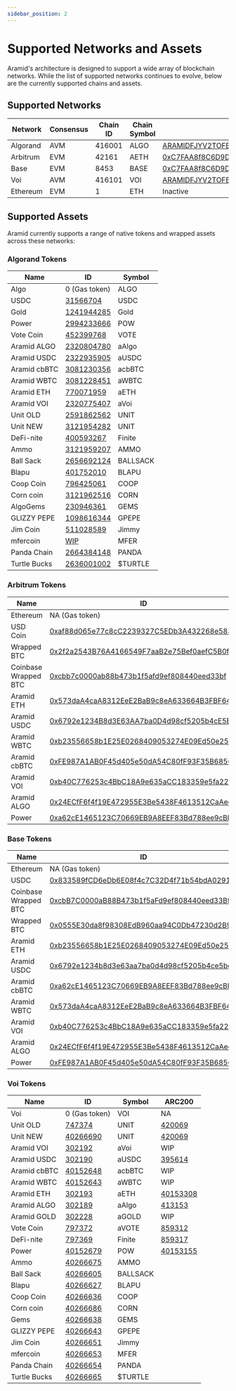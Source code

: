 ```yaml
---
sidebar_position: 2
---
```


# Supported Networks and Assets

Aramid's architecture is designed to support a wide array of blockchain networks. While the list of supported networks continues to evolve, below are the currently supported chains and assets.

## Supported Networks

| Network | Consensus | Chain ID | Chain Symbol | Bridge Address |
| ------------- | --------- | -------- | ------------ | ---------------------------------------------------------- |
| Algorand | AVM | 416001 | ALGO | [ARAMIDFJYV2TOFB5MRNZJIXBSAVZCVAUDAPFGKR5PNX4MTILGAZABBTXQQ](https://allo.info/account/ARAMIDFJYV2TOFB5MRNZJIXBSAVZCVAUDAPFGKR5PNX4MTILGAZABBTXQQ) |
| Arbitrum | EVM | 42161 | AETH | [0xC7FAA8f8C6D9Dc05ABf3C5aa741a38F9A6d1C263](https://arbiscan.io/address/0xC7FAA8f8C6D9Dc05ABf3C5aa741a38F9A6d1C263) |
| Base | EVM | 8453 | BASE | [0xC7FAA8f8C6D9Dc05ABf3C5aa741a38F9A6d1C263](https://basescan.org/address/0xC7FAA8f8C6D9Dc05ABf3C5aa741a38F9A6d1C263) |
| Voi | AVM | 416101 | VOI | [ARAMIDFJYV2TOFB5MRNZJIXBSAVZCVAUDAPFGKR5PNX4MTILGAZABBTXQQ](https://block.voi.network/explorer/account/ARAMIDFJYV2TOFB5MRNZJIXBSAVZCVAUDAPFGKR5PNX4MTILGAZABBTXQQ/transactions) |
| Ethereum | EVM | 1 | ETH | Inactive|

## Supported Assets

Aramid currently supports a range of native tokens and wrapped assets across these networks:

### Algorand Tokens

| Name        | ID         | Symbol |
| ----------- | ---------- | ------ |
| Algo | 0 (Gas token) | ALGO |
| USDC | [31566704](https://allo.info/asset/31566704/token) | USDC |
| Gold | [1241944285](https://allo.info/asset/1241944285/token) | Gold |
| Power | [2994233666](https://allo.info/asset/2994233666/token) | POW |
| Vote Coin | [452399768](https://allo.info/asset/452399768/token) | VOTE |
| Aramid ALGO | [2320804780](https://allo.info/asset/2320804780/token) | aAlgo |
| Aramid USDC | [2322935905](https://allo.info/asset/2322935905/token) | aUSDC |
| Aramid cbBTC | [3081230356](https://allo.info/asset/3081230356/token) | acbBTC |
| Aramid WBTC | [3081228451](https://allo.info/asset/3081228451/token) | aWBTC |
| Aramid ETH | [770071959](https://allo.info/asset/770071959/token) | aETH |
| Aramid VOI | [2320775407](https://allo.info/asset/2320775407/token) | aVoi |
| Unit OLD| [2591862562](https://allo.info/asset/2591862562/token) | UNIT |
| Unit NEW| [3121954282](https://allo.info/asset/3121954282/token) | UNIT |
| DeFi-nite | [400593267](https://allo.info/asset/400593267/token) | Finite |
| Ammo | [3121959207](https://allo.info/asset/3121959207/token) | AMMO |
| Ball Sack | [2656692124](https://allo.info/asset/2656692124/token) | BALLSACK |
| Blapu | [401752010](https://allo.info/asset/401752010/token) | BLAPU |
| Coop Coin| [796425061](https://allo.info/asset/796425061/token) | COOP |
| Corn coin | [3121962516](https://allo.info/asset/3121962516/token) | CORN |
| AlgoGems | [230946361](https://allo.info/asset/230946361/token) | GEMS |
| GLIZZY PEPE | [1098616344](https://allo.info/asset/1098616344/token) | GPEPE |
| Jim Coin | [511028589](https://allo.info/asset/511028589/token) | Jimmy |
| mfercoin | [WIP](https://allo.info/asset/WIP/token) | MFER |
| Panda Chain | [2664384148](https://allo.info/asset/2664384148/token) | PANDA |
| Turtle Bucks | [2636001002](https://allo.info/asset/2636001002/token) | $TURTLE |

### Arbitrum Tokens

| Name        | ID                                         | Symbol |
| ----------- | ------------------------------------------ | ------ |
| Ethereum | NA (Gas token) | ETH |
| USD Coin | [0xaf88d065e77c8cC2239327C5EDb3A432268e5831](https://arbiscan.io/token/0xaf88d065e77c8cc2239327c5edb3a432268e5831) | USDC |
| Wrapped BTC | [0x2f2a2543B76A4166549F7aaB2e75Bef0aefC5B0f](https://arbiscan.io/token/0x2f2a2543B76A4166549F7aaB2e75Bef0aefC5B0f) | WBTC |
| Coinbase Wrapped BTC | [0xcbb7c0000ab88b473b1f5afd9ef808440eed33bf](https://arbiscan.io/token/0xcbb7c0000ab88b473b1f5afd9ef808440eed33bf) | cbBTC |
| Aramid ETH | [0x573daA4caA8312EeE2BaB9c8eA633664B3FBF641](https://arbiscan.io/token/0x573daA4caA8312EeE2BaB9c8eA633664B3FBF641) | aETH |
| Aramid USDC | [0x6792e1234B8d3E63AA7ba0D4d98cf5205b4cE5Be](https://arbiscan.io/token/0x6792e1234B8d3E63AA7ba0D4d98cf5205b4cE5Be) | aUSDC |
| Aramid WBTC | [0xb23556658b1E25E0268409053274E09Ed50e2595](https://arbiscan.io/token/0xb23556658b1E25E0268409053274E09Ed50e2595) | aWBTC |
| Aramid cbBTC | [0xFE987A1AB0F45d405e50dA54C80fF93F35B68567](https://arbiscan.io/token/0xFE987A1AB0F45d405e50dA54C80fF93F35B68567) | acbBTC |
| Aramid VOI | [0xb40C776253c4BbC18A9e635aCC183359e5fa22f9](https://arbiscan.io/token/0xb40C776253c4BbC18A9e635aCC183359e5fa22f9) | aVoi |
| Aramid ALGO | [0x24ECfF6f4f19E472955E3Be5438F4613512CaAee](https://arbiscan.io/token/0x24ECfF6f4f19E472955E3Be5438F4613512CaAee) | aAlgo |
| Power | [0xa62cE1465123C70669EB9A8EEF83Bd788ee9cBB5](https://arbiscan.io/token/0xa62cE1465123C70669EB9A8EEF83Bd788ee9cBB5) | POW |

### Base Tokens

| Name        | ID                                         | Symbol |
| ----------- | ------------------------------------------ | ------ |
| Ethereum | NA (Gas token) | ETH |
| USDC | [0x833589fCD6eDb6E08f4c7C32D4f71b54bdA02913](https://basescan.org/token/0x833589fCD6eDb6E08f4c7C32D4f71b54bdA02913) | USDC |
| Coinbase Wrapped BTC | [0xcbB7C0000aB88B473b1f5aFd9ef808440eed33Bf](https://basescan.org/token/0xcbb7c0000ab88b473b1f5afd9ef808440eed33bf) | cbBTC |
| Wrapped BTC | [0x0555E30da8f98308EdB960aa94C0Db47230d2B9c](https://basescan.org/token/0x0555E30da8f98308EdB960aa94C0Db47230d2B9c) | WBTC |
| Aramid ETH | [0xb23556658b1E25E0268409053274E09Ed50e2595](https://basescan.org/token/0xb23556658b1E25E0268409053274E09Ed50e2595) | aETH |
| Aramid USDC | [0x6792e1234b8d3e63aa7ba0d4d98cf5205b4ce5be](https://basescan.org/token/0x6792e1234b8d3e63aa7ba0d4d98cf5205b4ce5be) | aUSDC |
| Aramid cbBTC | [0xa62cE1465123C70669EB9A8EEF83Bd788ee9cBB5](https://basescan.org/token/0xa62cE1465123C70669EB9A8EEF83Bd788ee9cBB5) | acbBTC |
| Aramid WBTC | [0x573daA4caA8312EeE2BaB9c8eA633664B3FBF641](https://basescan.org/token/0x573daA4caA8312EeE2BaB9c8eA633664B3FBF641) | aWBTC |
| Aramid VOI | [0xb40C776253c4BbC18A9e635aCC183359e5fa22f9](https://basescan.org/token/0xb40C776253c4BbC18A9e635aCC183359e5fa22f9) | aVoi |
| Aramid ALGO | [0x24ECfF6f4f19E472955E3Be5438F4613512CaAee](https://basescan.org/token/0x24ECfF6f4f19E472955E3Be5438F4613512CaAee) | aAlgo |
| Power | [0xFE987A1AB0F45d405e50dA54C80fF93F35B68567](https://basescan.org/token/0xFE987A1AB0F45d405e50dA54C80fF93F35B68567) | POW |

### Voi Tokens

| Name        | ID     | Symbol | ARC200 |
| ----------- | ------ | ------ | ------ |
| Voi | 0 (Gas token) | VOI | NA |
| Unit OLD| [747374](https://block.voi.network/explorer/asset/747374/transactions) | UNIT | [420069](https://voiager.xyz/token/420069) |
| Unit NEW| [40266690](https://block.voi.network/explorer/asset/40266690/transactions) | UNIT | [420069](https://voiager.xyz/token/420069) |
| Aramid VOI | [302192](https://block.voi.network/explorer/asset/302192/transactions) | aVoi | WIP |
| Aramid USDC | [302190](https://block.voi.network/explorer/asset/302190/transactions) | aUSDC | [395614](https://voiager.xyz/token/395614) |
| Aramid cbBTC | [40152648](https://block.voi.network/explorer/asset/40152648/transactions) | acbBTC |  WIP |
| Aramid WBTC | [40152643](https://block.voi.network/explorer/asset/40152643/transactions) | aWBTC |  WIP |
| Aramid ETH | [302193](https://block.voi.network/explorer/asset/302193/transactions) | aETH | [40153308](https://voiager.xyz/token/40153308) |
| Aramid ALGO | [302189](https://block.voi.network/explorer/asset/302189/transactions) | aAlgo | [413153](https://voiager.xyz/token/413153) |
| Aramid GOLD | [302228](https://block.voi.network/explorer/asset/302228/transactions) | aGOLD |  WIP |
| Vote Coin | [797372](https://block.voi.network/explorer/asset/797372/transactions) | aVOTE | [859312](https://voiager.xyz/token/859312) |
| DeFi-nite | [797369](https://block.voi.network/explorer/asset/797369/transactions) | Finite | [859317](https://voiager.xyz/token/859317) |
| Power | [40152679](https://block.voi.network/explorer/asset/40152679/transactions) | POW | [40153155](https://voiager.xyz/token/40153155) |
| Ammo | [40266675](https://block.voi.network/explorer/asset/40266675/transactions) | AMMO |
| Ball Sack | [40266605](https://block.voi.network/explorer/asset/40266605/transactions) | BALLSACK |
| Blapu | [40266627](https://block.voi.network/explorer/asset/40266627/transactions) | BLAPU |
| Coop Coin| [40266636](https://block.voi.network/explorer/asset/40266636/transactions) | COOP |
| Corn coin | [40266686](https://block.voi.network/explorer/asset/40266686/transactions) | CORN |
| Gems | [40266638](https://block.voi.network/explorer/asset/40266638/transactions) | GEMS |
| GLIZZY PEPE | [40266643](https://block.voi.network/explorer/asset/40266643/transactions) | GPEPE |
| Jim Coin | [40266651](https://block.voi.network/explorer/asset/40266651/transactions) | Jimmy |
| mfercoin | [40266653](https://block.voi.network/explorer/asset/40266653/transactions) | MFER |
| Panda Chain | [40266654](https://block.voi.network/explorer/asset/40266654/transactions) | PANDA |
| Turtle Bucks | [40266665](https://block.voi.network/explorer/asset/40266665/transactions) | $TURTLE |

